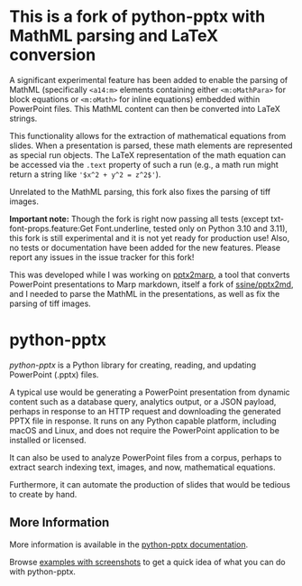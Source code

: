 # This is a fork of python-pptx with MathML parsing and LaTeX conversion

A significant experimental feature has been added to enable the parsing of MathML (specifically ``<a14:m>`` elements containing either ``<m:oMathPara>`` for block equations or ``<m:oMath>`` for inline equations) embedded within PowerPoint files. This MathML content can then be converted into LaTeX strings.

This functionality allows for the extraction of mathematical equations from slides. When a presentation is parsed, these math elements are represented as special run objects. The LaTeX representation of the math equation can be accessed via the ``.text`` property of such a run (e.g., a math run might return a string like ``'$x^2 + y^2 = z^2$'``).

Unrelated to the MathML parsing, this fork also fixes the parsing of tiff images.

**Important note:** Though the fork is right now passing all tests (except txt-font-props.feature:Get Font.underline, tested only on Python 3.10 and 3.11), this fork is still experimental and it is not yet ready for production use! Also, no tests or documentation have been added for the new features. Please report any issues in the issue tracker for this fork!

This was developed while I was working on [pptx2marp](https://github.com/OscarPellicer/pptx2marp), a tool that converts PowerPoint presentations to Marp markdown, itself a fork of [ssine/pptx2md](https://github.com/ssine/pptx2md), and I needed to parse the MathML in the presentations, as well as fix the parsing of tiff images.

# python-pptx

*python-pptx* is a Python library for creating, reading, and updating PowerPoint (.pptx) files.

A typical use would be generating a PowerPoint presentation from dynamic content such as a database query, analytics output, or a JSON payload, perhaps in response to an HTTP request and downloading the generated PPTX file in response. It runs on any Python capable platform, including macOS and Linux, and does not require the PowerPoint application to be installed or licensed.

It can also be used to analyze PowerPoint files from a corpus, perhaps to extract search indexing text, images, and now, mathematical equations.

Furthermore, it can automate the production of slides that would be tedious to create by hand.

## More Information

More information is available in the [python-pptx documentation](https://python-pptx.readthedocs.org/en/latest/).

Browse [examples with screenshots](https://python-pptx.readthedocs.org/en/latest/user/quickstart.html) to get a quick idea of what you can do with python-pptx.